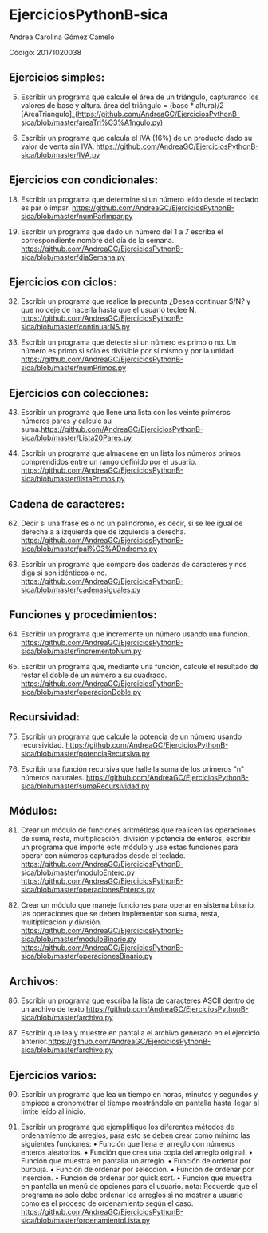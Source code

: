 # EjerciciosPythonB-sica

Andrea Carolina Gómez Camelo

Código: 20171020038

## Ejercicios simples:

5. Escribir un programa que calcule el área de un triángulo, capturando los valores de base y altura. área del triángulo = (base * altura)/2  [AreaTriangulo]_(https://github.com/AndreaGC/EjerciciosPythonB-sica/blob/master/areaTri%C3%A1ngulo.py) 

11. Escribir un programa que calcula el IVA (16%) de un producto dado su valor de venta sin IVA.  https://github.com/AndreaGC/EjerciciosPythonB-sica/blob/master/IVA.py

## Ejercicios con condicionales:

18. Escribir un programa que determine si un número leído desde el teclado es par o impar. https://github.com/AndreaGC/EjerciciosPythonB-sica/blob/master/numParImpar.py

21. Escribir un programa que dado un número del 1 a 7 escriba el correspondiente nombre del día de la semana. https://github.com/AndreaGC/EjerciciosPythonB-sica/blob/master/diaSemana.py

## Ejercicios con ciclos:

32. Escribir un programa que realice la pregunta ¿Desea continuar S/N? y que no deje de hacerla hasta que el usuario teclee N. https://github.com/AndreaGC/EjerciciosPythonB-sica/blob/master/continuarNS.py

38. Escribir un programa que detecte si un número es primo o no. Un número es primo si sólo es divisible por sí mismo y por la unidad. https://github.com/AndreaGC/EjerciciosPythonB-sica/blob/master/numPrimos.py


## Ejercicios con colecciones:

43. Escribir un programa que llene una lista con los veinte primeros números pares y calcule su suma.https://github.com/AndreaGC/EjerciciosPythonB-sica/blob/master/Lista20Pares.py

53. Escribir un programa que almacene en un lista los números primos comprendidos entre un rango definido por el usuario. https://github.com/AndreaGC/EjerciciosPythonB-sica/blob/master/listaPrimos.py

## Cadena de caracteres:

62. Decir si una frase es o no un palíndromo, es decir, si se lee igual de derecha a a izquierda que de izquierda a derecha.  https://github.com/AndreaGC/EjerciciosPythonB-sica/blob/master/pal%C3%ADndromo.py

63. Escribir un programa que compare dos cadenas de caracteres y nos diga si son idénticos o no.  https://github.com/AndreaGC/EjerciciosPythonB-sica/blob/master/cadenasIguales.py

## Funciones y procedimientos:

64. Escribir un programa que incremente un número usando una función.  https://github.com/AndreaGC/EjerciciosPythonB-sica/blob/master/incrementoNum.py

68. Escribir un programa que, mediante una función, calcule el resultado de restar el doble de un número a su cuadrado.  https://github.com/AndreaGC/EjerciciosPythonB-sica/blob/master/operacionDoble.py

## Recursividad:

75. Escribir un programa que calcule la potencia de un número usando recursividad.  https://github.com/AndreaGC/EjerciciosPythonB-sica/blob/master/potenciaRecursiva.py

79. Escribir una función recursiva que halle la suma de los primeros "n" números naturales. https://github.com/AndreaGC/EjerciciosPythonB-sica/blob/master/sumaRecursividad.py

## Módulos:

81. Crear un módulo de funciones aritméticas que realicen las operaciones de suma, resta, multiplicación, división y potencia de enteros, escribir un programa que importe este módulo y use estas funciones para operar con números capturados desde el teclado. https://github.com/AndreaGC/EjerciciosPythonB-sica/blob/master/moduloEntero.py   https://github.com/AndreaGC/EjerciciosPythonB-sica/blob/master/operacionesEnteros.py

83. Crear un módulo que maneje funciones para operar en sistema binario, las operaciones que se deben implementar son suma, resta, multiplicación y división.  https://github.com/AndreaGC/EjerciciosPythonB-sica/blob/master/moduloBinario.py    https://github.com/AndreaGC/EjerciciosPythonB-sica/blob/master/operacionesBinario.py

## Archivos:

86. Escribir un programa que escriba la lista de caracteres ASCII dentro de un archivo de texto  https://github.com/AndreaGC/EjerciciosPythonB-sica/blob/master/archivo.py

87. Escribir que lea y muestre en pantalla el archivo generado en el ejercicio anterior.https://github.com/AndreaGC/EjerciciosPythonB-sica/blob/master/archivo.py

## Ejercicios varios:
90. Escribir un programa que lea un tiempo en horas, minutos y segundos y empiece a cronometrar el tiempo mostrándolo en pantalla hasta llegar al limite leído al inicio. 

92. Escribir un programa que ejemplifique los diferentes métodos de ordenamiento de arreglos, para esto se deben crear como mínimo las siguientes funciones: • Función que llena el arreglo con números enteros aleatorios. • Función que crea una copia del arreglo original. • Función que muestra en pantalla un arreglo. • Función de ordenar por burbuja. • Función de ordenar por selección. • Función de ordenar por inserción. • Función de ordenar por quick sort. • Función que muestra en pantalla un menú de opciones para el usuario. nota: Recuerde que el programa no solo debe ordenar los arreglos si no mostrar a usuario como es el proceso de ordenamiento según el caso.  https://github.com/AndreaGC/EjerciciosPythonB-sica/blob/master/ordenamientoLista.py
